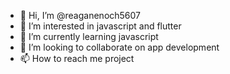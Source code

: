 - 👋 Hi, I’m @reaganenoch5607
- 👀 I’m interested in javascript and flutter
- 🌱 I’m currently learning javascript
- 💞️ I’m looking to collaborate on app development
- 📫 How to reach me project

<!---
reaganenoch5607/reaganenoch5607 is a ✨ special ✨ repository because its `README.md` (this file) appears on your GitHub profile.
You can click the Preview link to take a look at your changes.
--->
